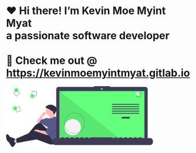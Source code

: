 #  ❤️ Hi there! I’m Kevin Moe Myint Myat <br/> a passionate software developer <br/><br/> 🍺 Check me out @ https://kevinmoemyintmyat.gitlab.io

<img width="400px" src="https://raw.githubusercontent.com/m3yevn/m3yevn/08d70bd256d8c2690456a66a08361c71fbca1ef3/code_thinking.svg" />
